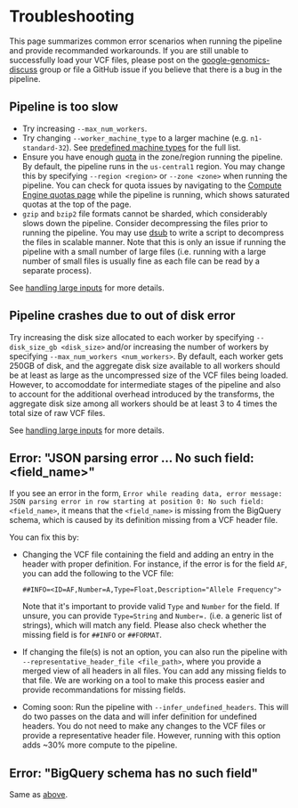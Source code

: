 # Troubleshooting

This page summarizes common error scenarios when running the pipeline and
provide recommanded workarounds. If you are still unable to successfully load
your VCF files, please post on the
[google-genomics-discuss](https://groups.google.com/forum/#!forum/google-genomics-discuss)
group or file a GitHub issue if you believe that there is a bug in the pipeline.

## Pipeline is too slow

* Try increasing `--max_num_workers`.
* Try changing `--worker_machine_type` to a larger machine (e.g.
  `n1-standard-32`). See
  [predefined machine types](https://cloud.google.com/compute/pricing#predefined_machine_types)
  for the full list.
* Ensure you have enough [quota](https://cloud.google.com/compute/quotas) in the
  zone/region running the pipeline. By default, the pipeline runs in the
  `us-central1` region. You may change this by specifying `--region <region>`
  or `--zone <zone>` when running the pipeline. You can check for quota issues
  by navigating to the
  [Compute Engine quotas page](https://console.cloud.google.com/iam-admin/quotas?service=compute.googleapis.com)
  while the pipeline is running, which shows saturated quotas at the top of the
  page.
* `gzip` and `bzip2` file formats cannot be sharded, which considerably slows
  down the pipeline. Consider decompressing the files prior to running the
  pipeline. You may use [dsub](https://github.com/googlegenomics/dsub) to write
  a script to decompress the files in scalable manner. Note that this is only an
  issue if running the pipeline with a small number of large files (i.e. running
  with a large number of small files is usually fine as each file can be read by
  a separate process).

See [handling large inputs](./large_inputs.md) for more details.

## Pipeline crashes due to out of disk error

Try increasing the disk size allocated to each worker by specifying
`--disk_size_gb <disk_size>` and/or increasing the number of workers by
specifying `--max_num_workers <num_workers>`. By default, each worker gets 250GB
of disk, and the aggregate disk size available to all workers should be at least
as large as the uncompressed size of the VCF files being loaded. However, to
accomoddate for intermediate stages of the pipeline and also to account for
the additional overhead introduced by the transforms, the aggregate disk size
among all workers should be at least 3 to 4 times the total size of raw VCF
files.

See [handling large inputs](./large_inputs.md) for more details.

## Error: "JSON parsing error ... No such field: <field_name>"

If you see an error in the form,
`Error while reading data, error message: JSON parsing error in row starting at
position 0: No such field: <field_name>`, it means that the `<field_name>`
is missing from the BigQuery schema, which is caused by its definition missing
from a VCF header file.

You can fix this by:

* Changing the VCF file containing the field and adding an entry in the header
  with proper definition. For instance, if the error is for the field `AF`, you
  can add the following to the VCF file:

  ```
  ##INFO=<ID=AF,Number=A,Type=Float,Description="Allele Frequency">
  ```

  Note that it's important to provide valid `Type` and `Number` for the field.
  If unsure, you can provide `Type=String` and `Number=.` (i.e. a generic list
  of strings), which will match any field. Please also check whether the
  missing field is for `##INFO` or `##FORMAT`.

* If changing the file(s) is not an option, you can also run the pipeline with
  `--representative_header_file <file_path>`, where you provide a merged view
  of all headers in all files. You can add any missing fields to that file.
  We are working on a tool to make this process easier and provide
  recommandations for missing fields.

* Coming soon: Run the pipeline with `--infer_undefined_headers`. This will do
  two passes on the data and will infer definition for undefined headers. You
  do not need to make any changes to the VCF files or provide a representative
  header file. However, running with this option adds ~30% more compute to the
  pipeline.

## Error: "BigQuery schema has no such field"

Same as [above](#error-json-parsing-error--no-such-field-field_name).

